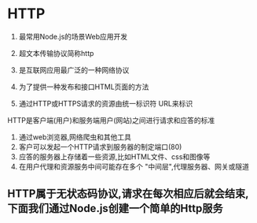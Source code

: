 # HTTP 

1. 最常用Node.js的场景Web应用开发

1. 超文本传输协议简称http
2. 是互联网应用最广泛的一种网络协议
3. 为了提供一种发布和接口HTML页面的方法
4. 通过HTTP或HTTPS请求的资源由统一标识符 URL来标识

HTTP是客户端(用户)和服务端用户(网站)之间进行请求和应答的标准
1. 通过web浏览器,网络爬虫和其他工具
2. 客户可以发起一个HTTP请求到服务器的制定端口(80)
3. 应答的服务器上存储着一些资源,比如HTML文件、css和图像等
4. 在用户代理和资源服务中间可能存在多个 "中间层",代理服务器、网关或隧道

## HTTP属于无状态码协议,请求在每次相应后就会结束,下面我们通过Node.js创建一个简单的Http服务

